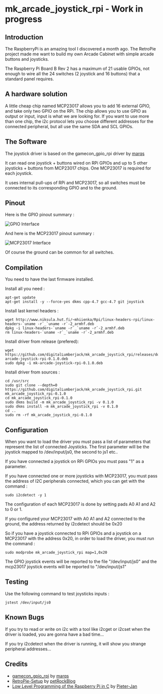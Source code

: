 mk_arcade_joystick_rpi - Work in progress
==============


Introduction
-------------
The RaspberryPi is an amazing tool I discovered a month ago. The RetroPie project made me want to build my own Arcade Cabinet with simple arcade buttons and joysticks.

The Raspberry Pi Board B Rev 2 has a maximum of 21 usable GPIOs, not enough to wire all the 24 switches (2 joystick and 16 buttons) that a standard panel requires.

A hardware solution
-------------
A little cheap chip named MCP23017 allows you to add 16 external GPIO, and take only two GPIO on the RPi. The chip allows you to use GPIO as output or input, input is what we are looking for. If you want to use more than one chip, the i2c protocol lets you choose different addresses for the connected peripheral, but all use the same SDA and SCL GPIOs.

The Software 
-------------
The joystick driver is based on the gamecon_gpio_rpi driver by [marqs](https://github.com/marqs85)

It can read one joystick + buttons wired on RPi GPIOs and up to 5 other joysticks + buttons from MCP23017 chips. One MCP23017 is required for each joystick.

It uses internal pull-ups of RPi and MCP23017, so all switches must be connected to its corresponding GPIO and to the ground.

Pinout
-------------
Here is the GPIO pinout summary :


![GPIO Interface](https://github.com/DigitalLumberjack/mk_arcade_joystick_rpi/raw/master/wiki/images/mk_joystick_arcade_GPIOs.png)


And here is the MCP23017 pinout summary :


![MCP23017 Interface](https://github.com/DigitalLumberjack/mk_arcade_joystick_rpi/raw/master/wiki/images/mk_joystick_arcade_mcp23017.png)

Of course the ground can be common for all switches.

Compilation 
-------------

You need to have the last firmware installed.

Install all you need :
```shell
apt-get update
apt-get install -y --force-yes dkms cpp-4.7 gcc-4.7 git joystick
```

Install last kernel headers :
```shell
wget http://www.niksula.hut.fi/~mhiienka/Rpi/linux-headers-rpi/linux-headers-`uname -r`_`uname -r`-2_armhf.deb
dpkg -i linux-headers-`uname -r`_`uname -r`-2_armhf.deb
rm linux-headers-`uname -r`_`uname -r`-2_armhf.deb
```

Install driver from release (prefered):
```shell
wget https://github.com/digitalLumberjack/mk_arcade_joystick_rpi/releases/download/0.1.0/mk-arcade-joystick-rpi-0.1.0.deb
sudo dpkg -i mk-arcade-joystick-rpi-0.1.0.deb
```

Install driver from sources :
```shell
cd /usr/src
sudo git clone --depth=0 https://github.com/digitalLumberjack/mk_arcade_joystick_rpi.git mk_arcade_joystick_rpi-0.1.0
cd mk_arcade_joystick_rpi-0.1.0
sudo dkms build -m mk_arcade_joystick_rpi -v 0.1.0
sudo dkms install -m mk_arcade_joystick_rpi -v 0.1.0
cd ..
sudo rm -rf mk_arcade_joystick_rpi-0.1.0
```


Configuration 
-------------
When you want to load the driver you must pass a list of parameters that represent the list of connected Joysticks. The first parameter will be the joystick mapped to /dev/input/js0, the second to js1 etc..

If you have connected a joystick on RPi GPIOs you must pass "1" as a parameter.

If you have connected one or more joysticks with MCP23017, you must pass the address of I2C peripherals connected, which you can get with the command :

```shell
sudo i2cdetect -y 1
```

The configuration of each MCP23017 is done by setting pads A0 A1 and A2 to 0 or 1.

If you configured your MCP23017 with A0 A1 and A2 connected to the ground, the address returned by i2cdetect should be 0x20

So if you have a joystick connected to RPi GPIOs and a joystick on a MCP23017 with the address 0x20, in order to load the driver, you must run the command :

```shell
sudo modprobe mk_arcade_joystick_rpi map=1,0x20
```


The GPIO joystick events will be reported to the file "/dev/input/js0" and the mcp23017 joystick events will be reported to "/dev/input/js1"

Testing
-------------

Use the following command to test joysticks inputs :
```shell
jstest /dev/input/js0
```

Known Bugs
-------------
If you try to read or write on i2c with a tool like i2cget or i2cset when the driver is loaded, you are gonna have a bad time... 

If you try i2cdetect when the driver is running, it will show you strange peripheral addresses...

Credits
-------------
-  [gamecon_gpio_rpi](https://github.com/petrockblog/RetroPie-Setup/wiki/gamecon_gpio_rpi) by [marqs](https://github.com/marqs85)
-  [RetroPie-Setup](https://github.com/petrockblog/RetroPie-Setup) by [petRockBlog](http://blog.petrockblock.com/)
-  [Low Level Programming of the Raspberry Pi in C](http://www.pieter-jan.com/node/15) by [Pieter-Jan](http://www.pieter-jan.com/)
